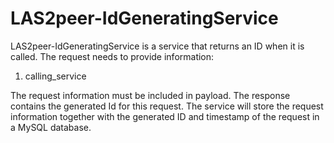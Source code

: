 # LAS2peer-IdGeneratingService
LAS2peer-IdGeneratingService is a service that returns an ID when it is called.
The request needs to provide information:
  1. calling_service

The request information must be included in payload. The response contains the generated Id for this request.
The service will store the request information together with the generated ID and timestamp of the request in a MySQL database.
